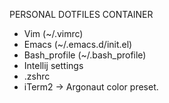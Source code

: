 PERSONAL DOTFILES CONTAINER

* Vim (~/.vimrc)
* Emacs (~/.emacs.d/init.el)
* Bash_profile (~/.bash_profile)
* Intellij settings
* .zshrc 
* iTerm2 -> Argonaut color preset. 
